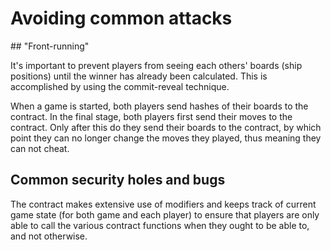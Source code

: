 # Avoiding common attacks

## "Front-running"

It's important to prevent players from seeing each others' boards (ship
  positions) until the winner has already been calculated. This is
accomplished by using the commit-reveal technique.

When a game is started, both players send hashes of their boards to the contract.
In the final stage, both players first send their moves to the contract. Only
after this do they send their boards to the contract, by which point they can
no longer change the moves they played, thus meaning they can not cheat.

## Common security holes and bugs

The contract makes extensive use of modifiers and keeps track of current game
state (for both game and each player) to ensure that players are only able
to call the various contract functions when they ought to be able to, and not
otherwise.
